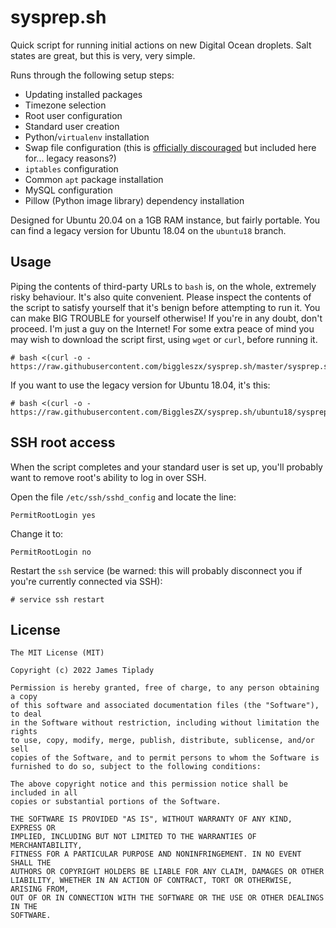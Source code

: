 # sysprep.sh

Quick script for running initial actions on new Digital Ocean droplets. Salt states are great, but this is very, very simple.

Runs through the following setup steps:

* Updating installed packages
* Timezone selection
* Root user configuration
* Standard user creation
* Python/`virtualenv` installation
* Swap file configuration (this is [officially discouraged](https://www.digitalocean.com/community/tutorials/how-to-add-swap-space-on-ubuntu-20-04) but included here for... legacy reasons?)
* `iptables` configuration
* Common `apt` package installation
* MySQL configuration
* Pillow (Python image library) dependency installation

Designed for Ubuntu 20.04 on a 1GB RAM instance, but fairly portable. You can find a legacy version for Ubuntu 18.04 on the `ubuntu18` branch.

## Usage

Piping the contents of third-party URLs to `bash` is, on the whole, extremely risky behaviour. It's also quite convenient. Please inspect the contents of the script to satisfy yourself that it's benign before attempting to run it. You can make BIG TROUBLE for yourself otherwise! If you're in any doubt, don't proceed. I'm just a guy on the Internet! For some extra peace of mind you may wish to download the script first, using `wget` or `curl`, before running it.

```
# bash <(curl -o - https://raw.githubusercontent.com/biggleszx/sysprep.sh/master/sysprep.sh)
```

If you want to use the legacy version for Ubuntu 18.04, it's this:

```
# bash <(curl -o - https://raw.githubusercontent.com/BigglesZX/sysprep.sh/ubuntu18/sysprep.sh)
```

## SSH root access

When the script completes and your standard user is set up, you'll probably want to remove root's ability to log in over SSH.

Open the file `/etc/ssh/sshd_config` and locate the line:

```
PermitRootLogin yes
```

Change it to:

```
PermitRootLogin no
```

Restart the `ssh` service (be warned: this will probably disconnect you if you're currently connected via SSH):

```shell
# service ssh restart
```

## License

```
The MIT License (MIT)

Copyright (c) 2022 James Tiplady

Permission is hereby granted, free of charge, to any person obtaining a copy
of this software and associated documentation files (the "Software"), to deal
in the Software without restriction, including without limitation the rights
to use, copy, modify, merge, publish, distribute, sublicense, and/or sell
copies of the Software, and to permit persons to whom the Software is
furnished to do so, subject to the following conditions:

The above copyright notice and this permission notice shall be included in all
copies or substantial portions of the Software.

THE SOFTWARE IS PROVIDED "AS IS", WITHOUT WARRANTY OF ANY KIND, EXPRESS OR
IMPLIED, INCLUDING BUT NOT LIMITED TO THE WARRANTIES OF MERCHANTABILITY,
FITNESS FOR A PARTICULAR PURPOSE AND NONINFRINGEMENT. IN NO EVENT SHALL THE
AUTHORS OR COPYRIGHT HOLDERS BE LIABLE FOR ANY CLAIM, DAMAGES OR OTHER
LIABILITY, WHETHER IN AN ACTION OF CONTRACT, TORT OR OTHERWISE, ARISING FROM,
OUT OF OR IN CONNECTION WITH THE SOFTWARE OR THE USE OR OTHER DEALINGS IN THE
SOFTWARE.
```
